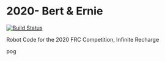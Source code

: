 # 2020- Bert & Ernie
 [![Build Status](https://travis-ci.com/frc3197/2020-Robot.svg?branch=master)](https://travis-ci.com/frc3197/2020-Robot)
 
 Robot Code for the 2020 FRC Competition, Infinite Recharge
 
 pog
